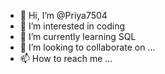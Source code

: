 - 👋 Hi, I’m @Priya7504
- 👀 I’m interested in coding
- 🌱 I’m currently learning SQL
- 💞️ I’m looking to collaborate on ...
- 📫 How to reach me ...

<!---
Priya7504/Priya7504 is a ✨ special ✨ repository because its `README.md` (this file) appears on your GitHub profile.
You can click the Preview link to take a look at your changes.
--->
